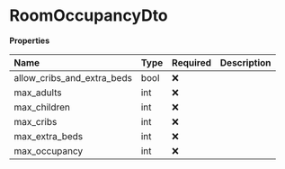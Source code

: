 # RoomOccupancyDto

**Properties**

| Name                       | Type | Required | Description |
| :------------------------- | :--- | :------- | :---------- |
| allow_cribs_and_extra_beds | bool | ❌       |             |
| max_adults                 | int  | ❌       |             |
| max_children               | int  | ❌       |             |
| max_cribs                  | int  | ❌       |             |
| max_extra_beds             | int  | ❌       |             |
| max_occupancy              | int  | ❌       |             |

<!-- This file was generated by liblab | https://liblab.com/ -->
